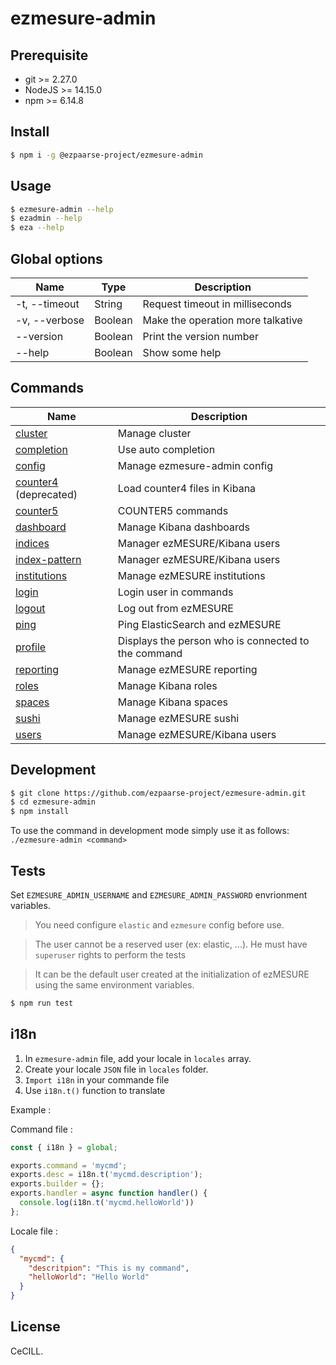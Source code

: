 # ezmesure-admin

## Prerequisite

- git >= 2.27.0
- NodeJS >= 14.15.0
- npm >= 6.14.8

## Install

```sh
$ npm i -g @ezpaarse-project/ezmesure-admin
```

## Usage

```bash
$ ezmesure-admin --help
$ ezadmin --help
$ eza --help
```

## Global options

| Name | Type | Description |
| --- | --- | --- |
| -t, --timeout | String | Request timeout in milliseconds |
| -v, --verbose | Boolean | Make the operation more talkative |
| --version | Boolean | Print the version number |
| --help | Boolean | Show some help |

## Commands

| Name | Description |
| --- | --- |
| [cluster](/doc/cluster.md) | Manage cluster |
| [completion](/doc/completion.md) | Use auto completion |
| [config](/doc/config.md) | Manage ezmesure-admin config |
| [counter4](/doc/counter4.md) (deprecated) | Load counter4 files in Kibana | 
| [counter5](/doc/counter5.md) | COUNTER5 commands | 
| [dashboard](/doc/dashboard.md) | Manage Kibana dashboards |
| [indices](/doc/indices.md) | Manager ezMESURE/Kibana users |
| [index-pattern](/doc/index-pattern.md) | Manager ezMESURE/Kibana users |
| [institutions](/doc/institutions.md) | Manage ezMESURE institutions |
| [login](/doc/login.md) | Login user in commands |
| [logout](/doc/logout.md) | Log out from ezMESURE |
| [ping](/doc/ping.md) | Ping ElasticSearch and ezMESURE |
| [profile](/doc/profile.md) | Displays the person who is connected to the command |
| [reporting](/doc/reporting.md) | Manage ezMESURE reporting |
| [roles](/doc/roles.md) | Manage Kibana roles |
| [spaces](/doc/spaces.md) | Manage Kibana spaces |
| [sushi](/doc/sushi.md) | Manage ezMESURE sushi |
| [users](/doc/users.md) | Manage ezMESURE/Kibana users |

## Development

```bash
$ git clone https://github.com/ezpaarse-project/ezmesure-admin.git
$ cd ezmesure-admin
$ npm install
```

To use the command in development mode simply use it as follows: ``./ezmesure-admin <command>``

## Tests

Set ``EZMESURE_ADMIN_USERNAME`` and ``EZMESURE_ADMIN_PASSWORD`` envrionment variables.

> You need configure ``elastic`` and ``ezmesure`` config before use.

> The user cannot be a reserved user (ex: elastic, ...). He must have ``superuser`` rights to perform the tests

> It can be the default user created at the initialization of ezMESURE using the same environment variables.

```bash
$ npm run test
```

## i18n

1. In ``ezmesure-admin`` file, add your locale in ``locales`` array.
2. Create your locale ``JSON`` file in ``locales`` folder.
3. ``Import i18n`` in your commande file
4. Use ``i18n.t()`` function to translate

Example :

Command file :

```js
const { i18n } = global;

exports.command = 'mycmd';
exports.desc = i18n.t('mycmd.description');
exports.builder = {};
exports.handler = async function handler() {
  console.log(i18n.t('mycmd.helloWorld'))
};
```

Locale file :

```json
{
  "mycmd": {
    "descritpion": "This is my command",
    "helloWorld": "Hello World"
  }
}
```


## License

CeCILL.

